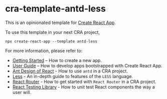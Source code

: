 # cra-template-antd-less

This is an opinionated template for [Create React App](https://github.com/facebook/create-react-app).

To use this template in your next CRA project,

```
npx create-react-app --template antd-less
```

For more information, please refer to:

- [Getting Started](https://create-react-app.dev/docs/getting-started) – How to create a new app.
- [User Guide](https://create-react-app.dev) – How to develop apps bootstrapped with Create React App.
- [Ant Design of React](https://ant.design/docs/react/introduce) - How to use `antd` in a CRA project.
- [Less](https://lesscss.org/features/) - An in-depth guide to features of the `LESS` language.
- [React Router](https://reactrouter.com/web/guides/quick-start) - How to get started with `React Router` in a CRA project.
- [React Testing Library](https://testing-library.com/docs/react-testing-library/intro) - How to unit test React components the way a user will.
